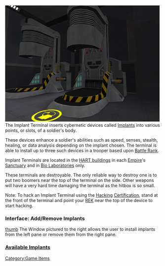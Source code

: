 ![](images/PSScreenShot0282.jpg "fig:PSScreenShot0282.jpg") The Implant
Terminal inserts cybernetic devices called
[Implants](Implants "wikilink") into various points, or slots, of a
soldier's body.

These devices enhance a soldier's abilities such as speed, senses,
stealth, healing, or data analysis depending on the implant chosen. The
terminal is able to install up to three such devices in a trooper based
upon [Battle Rank](Battle_Rank "wikilink").

Implant Terminals are located in the [HART
buildings](HART_building "wikilink") in each
[Empire](Empire "wikilink")'s [Sanctuary](Sanctuary "wikilink") and in
[Bio Laboratories](Bio_Laboratory "wikilink") only.

These terminals are destroyable. The only reliable way to destroy one is
to put two boomers near the top of the terminal on the side. Other
weapons will have a very hard time damaging the terminal as the hitbox
is so small.

Note: To hack an Implant Terminal using the
[Hacking](<Hacking_(Certification)> "wikilink")
[Certification](Certification "wikilink"), stand at the front of the
terminal and point your [REK](REK "wikilink") near the top of the device
to start hacking.

### Interface: Add/Remove Implants

[thumb](image:Implant_interface.jpg "wikilink") The Window pictured to
the right allows the user to install implants from the left pane or
remove them from the right pane.

### [Available Implants](Implants "wikilink")

[Category:Game Items](Category:Game_Items "wikilink")
